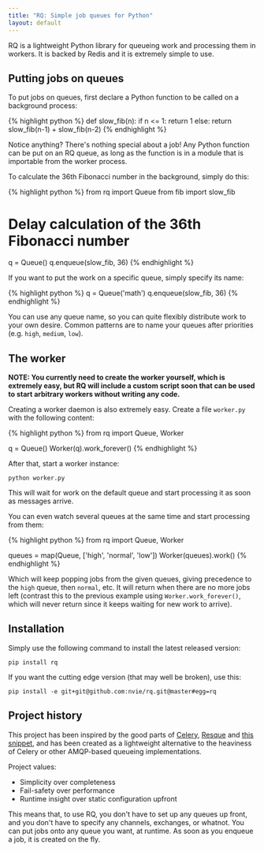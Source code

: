 ```yaml
---
title: "RQ: Simple job queues for Python"
layout: default
---
```


RQ is a lightweight Python library for queueing work and processing them in
workers.  It is backed by Redis and it is extremely simple to use.

## Putting jobs on queues

To put jobs on queues, first declare a Python function to be called on
a background process:

{% highlight python %}
def slow_fib(n):
    if n <= 1:
        return 1
    else:
        return slow_fib(n-1) + slow_fib(n-2)
{% endhighlight %}

Notice anything?  There's nothing special about a job!  Any Python function can
be put on an RQ queue, as long as the function is in a module that is
importable from the worker process.

To calculate the 36th Fibonacci number in the background, simply do this:

{% highlight python %}
from rq import Queue
from fib import slow_fib

# Delay calculation of the 36th Fibonacci number
q = Queue()
q.enqueue(slow_fib, 36)
{% endhighlight %}

If you want to put the work on a specific queue, simply specify its name:

{% highlight python %}
q = Queue('math')
q.enqueue(slow_fib, 36)
{% endhighlight %}

You can use any queue name, so you can quite flexibly distribute work to your
own desire.  Common patterns are to name your queues after priorities (e.g.
`high`, `medium`, `low`).


## The worker

**NOTE: You currently need to create the worker yourself, which is extremely
easy, but RQ will include a custom script soon that can be used to start
arbitrary workers without writing any code.**

Creating a worker daemon is also extremely easy.  Create a file `worker.py`
with the following content:

{% highlight python %}
from rq import Queue, Worker

q = Queue()
Worker(q).work_forever()
{% endhighlight %}

After that, start a worker instance:

    python worker.py

This will wait for work on the default queue and start processing it as soon as
messages arrive.

You can even watch several queues at the same time and start processing from
them:

{% highlight python %}
from rq import Queue, Worker

queues = map(Queue, ['high', 'normal', 'low'])
Worker(queues).work()
{% endhighlight %}

Which will keep popping jobs from the given queues, giving precedence to the
`high` queue, then `normal`, etc.  It will return when there are no more jobs
left (contrast this to the previous example using `Worker.work_forever()`,
which will never return since it keeps waiting for new work to arrive).


## Installation

Simply use the following command to install the latest released version:

    pip install rq

If you want the cutting edge version (that may well be broken), use this:

    pip install -e git+git@github.com:nvie/rq.git@master#egg=rq


## Project history

This project has been inspired by the good parts of [Celery][1], [Resque][2]
and [this snippet][3], and has been created as a lightweight alternative to the
heaviness of Celery or other AMQP-based queueing implementations.

[1]: http://www.celeryproject.org/
[2]: https://github.com/defunkt/resque
[3]: http://flask.pocoo.org/snippets/73/

Project values:

* Simplicity over completeness
* Fail-safety over performance
* Runtime insight over static configuration upfront

This means that, to use RQ, you don't have to set up any queues up front, and
you don't have to specify any channels, exchanges, or whatnot.  You can put
jobs onto any queue you want, at runtime.  As soon as you enqueue a job, it is
created on the fly.
